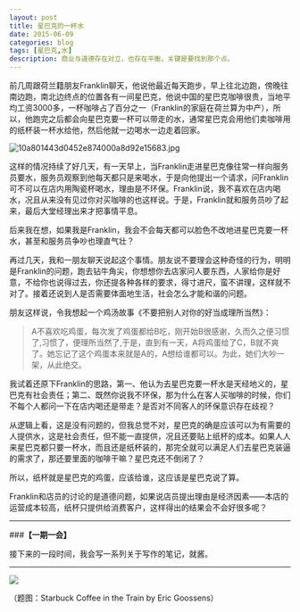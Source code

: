 ```yaml
---
layout: post
title: 星巴克的一杯水
date: 2015-06-09
categories: blog
tags: [星巴克,水]
description: 商业与道德存在对立，也存在平衡，关键是要找到那个点。
---
```


前几周跟荷兰籍朋友Franklin聊天，他说他最近每天跑步，早上往北边跑，傍晚往南边跑，南北边终点的位置各有一间星巴克，他说中国的星巴克咖啡很贵，当地平均工资3000多，一杯咖啡占了百分之一（Franklin的家庭在荷兰算为中产），所以，他跑完之后都会向星巴克要一杯可以带走的水，通常星巴克会用他们卖咖啡用的纸杯装一杯水给他，然后他就一边喝水一边走着回家。

![10a801443d0452e874000a8d92e15683.jpg](http://upload-images.jianshu.io/upload_images/32598-ad90c8eac8eb1e3d.jpg)

这样的情况持续了好几天，有一天早上，当Franklin走进星巴克像往常一样向服务员要水，服务员观察到他每天都只是来喝水，于是向他提出一个请求，问Franklin可不可以在店内用陶瓷杯喝水，理由是不环保。Franklin说，我不喜欢在店内喝水，况且从来没有见过你对买咖啡的也这样说。于是，Franklin就和服务员吵了起来，最后大堂经理出来才把事情平息。

后来我在想，如果我是Franklin，我会不会每天都可以脸色不改地进星巴克要一杯水，甚至和服务员争吵也理直气壮？

再过几天，我和一朋友聊天说起这个事情。朋友说不要理会这种奇怪的行为，明明是Franklin的问题，跑去钻牛角尖，你想想你去店家问人要东西，人家给你是好意，不给你也说得过去，你还提各种各样的要求，得寸进尺，蛮不讲理，这样就不对了。接着还说到人是否需要体面地生活，社会怎么才能和谐的问题。

朋友这样说，令我想起一个鸡汤故事《不要把别人对你的好当成理所当然》：

>A不喜欢吃鸡蛋，每次发了鸡蛋都给B吃，刚开始B很感谢，久而久之便习惯了,习惯了，便理所当然了,于是，直到有一天，A将鸡蛋给了C，B就不爽了。她忘记了这个鸡蛋本来就是A的，A想给谁都可以。为此，她们大吵一架，从此绝交。

我试着还原下Franklin的思路，第一、他认为去星巴克要一杯水是天经地义的，星巴克有社会责任；第二、既然你说我不环保，那为什么在客人买咖啡的时候，你们不每个人都问一下在店内喝还是带走？是否对不同客人的环保意识存在歧视？

从逻辑上看，这是没有问题的，但我总觉不对，星巴克的确是应该可以为有需要的人提供水，这是社会责任，但不能一直提供，况且还要贴上纸杯的成本。如果人人来星巴克都只要一杯水，而且还是纸杯装的，那完全就可以满足人们去星巴克装逼的需求了，那还要里面的咖啡干嘛？星巴克还不倒闭了？

所以，纸杯就是星巴克的鸡蛋，应该给谁，这应该是星巴克说了算。

Franklin和店员的讨论的是道德问题，如果说店员提出理由是经济因素——本店的运营成本较高，纸杯只提供给消费客户，这样得出的结果会不会好很多呢？

---

###**【一期一会】**

接下来的一段时间，我会写一系列关于写作的笔记，就酱。

----


![](http://cnfeat.qiniudn.com/image-2015-05-25-15-52.png)

（题图：Starbuck Coffee in the Train by Eric Goossens）




